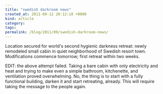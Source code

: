 ```yaml
---
title: "swedish darkroom news"
created_at: 2011-09-12 20:12:18 +0000
kind: article
category: 
tags: 
permalink: /blog/2011/09/swedish-darkroom-news/
---
```


Location secured for world's second hygienic darkness retreat: newly remodeled small cabin in quiet neighborhood of Swedish resort town. Modifications commence tomorrow; first retreat within two weeks.

EDIT: the above attempt failed. Taking a bare cabin with only electricity and heat and trying to make even a simple bathroom, kitchenette, and ventilation proved overwhelming. No, the thing is to start with a fully functional building, darken it and start retreating, already. This will require taking the message to the people again.